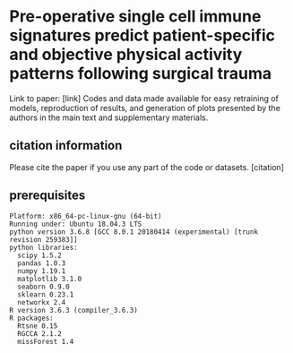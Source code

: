 # Pre-operative single cell immune signatures predict patient-specific and objective physical activity patterns following surgical trauma

Link to paper: [link]
Codes and data made available for easy retraining of models, reproduction of results, and generation of plots presented by the authors in the main text and supplementary materials.

## citation information
Please cite the paper if you use any part of the code or datasets.
[citation]

## prerequisites
```
Platform: x86_64-pc-linux-gnu (64-bit)
Running under: Ubuntu 18.04.3 LTS
python version 3.6.8 [GCC 8.0.1 20180414 (experimental) [trunk revision 259383]]
python libraries:
  scipy 1.5.2
  pandas 1.0.3
  numpy 1.19.1
  matplotlib 3.1.0
  seaborn 0.9.0
  sklearn 0.23.1
  networkx 2.4
R version 3.6.3 (compiler_3.6.3)
R packages:
  Rtsne 0.15
  RGCCA 2.1.2
  missForest 1.4
```